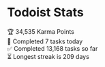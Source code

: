 
# Todoist Stats

<!-- TODO-IST:START -->
🏆  34,535 Karma Points           
🌸  Completed 7 tasks today           
✅  Completed 13,168 tasks so far           
⏳  Longest streak is 209 days
<!-- TODO-IST:END -->
